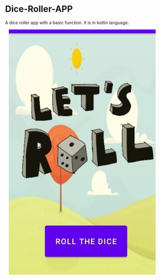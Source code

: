 # Dice-Roller-APP

A dice roller app with a basic function.
It is in kotlin language.


<p align="center"><img src="First Page.jpeg" /></p>
